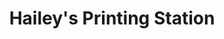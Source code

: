 ---
title: "Hailey's Printing Station"
url: /san-carlos-city/haileys-printing-station-locsin-street/
shop: shop
---